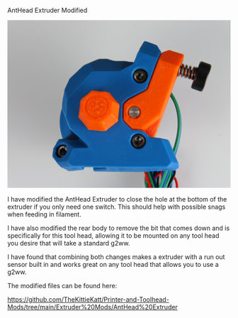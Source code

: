 AntHead Extruder Modified

![Alt text](https://github.com/TheKittieKatt/Information-Insights/blob/main/Extruders/Anthead%20(Modified)/IMG_4607.JPG)

I have modified the AntHead Extruder to close the hole at the bottom of the extruder if you only need one switch.    This should help with possible snags when feeding in filament. 

I have also modified the rear body to remove the bit that comes down and is specifically for this tool head, allowing it to be mounted on any tool head you desire that will take a standard g2ww.  

I have found that combining both changes makes a extruder with a run out sensor built in and works great on any tool head that allows you to use a g2ww.   

The modified files can be found here:

https://github.com/TheKittieKatt/Printer-and-Toolhead-Mods/tree/main/Extruder%20Mods/AntHead%20Extruder